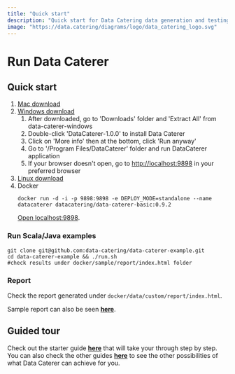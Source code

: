 ```yaml
---
title: "Quick start"
description: "Quick start for Data Catering data generation and testing tool that can automatically discover, generate and validate for files, databases, HTTP APIs and messaging systems."
image: "https://data.catering/diagrams/logo/data_catering_logo.svg"
---
```


# Run Data Caterer

## Quick start

1. [Mac download](https://nightly.link/data-catering/data-caterer/workflows/build/main/data-caterer-mac.zip)
2. [Windows download](https://nightly.link/data-catering/data-caterer/workflows/build/main/data-caterer-windows.zip)
    1. After downloaded, go to 'Downloads' folder and 'Extract All' from data-caterer-windows
    2. Double-click 'DataCaterer-1.0.0' to install Data Caterer
    3. Click on 'More info' then at the bottom, click 'Run anyway'
    4. Go to '/Program Files/DataCaterer' folder and run DataCaterer application
    5. If your browser doesn't open, go to [http://localhost:9898](http://localhost:9898) in your preferred browser
3. [Linux download](https://nightly.link/data-catering/data-caterer/workflows/build/main/data-caterer-linux.zip)
4. Docker
   ```shell
   docker run -d -i -p 9898:9898 -e DEPLOY_MODE=standalone --name datacaterer datacatering/data-caterer-basic:0.9.2
   ```
   [Open localhost:9898](http://localhost:9898).

### Run Scala/Java examples

```shell
git clone git@github.com:data-catering/data-caterer-example.git
cd data-caterer-example && ./run.sh
#check results under docker/sample/report/index.html folder
```

### Report

Check the report generated under `docker/data/custom/report/index.html`.

Sample report can also be seen [**here**](../sample/report/html/index.html).

## Guided tour

Check out the starter guide [**here**](../setup/guide/scenario/first-data-generation.md) that will take your through
step by step. You can also check the other guides [**here**](../setup/guide/index.md) to see the other possibilities of
what Data Caterer can achieve for you.
